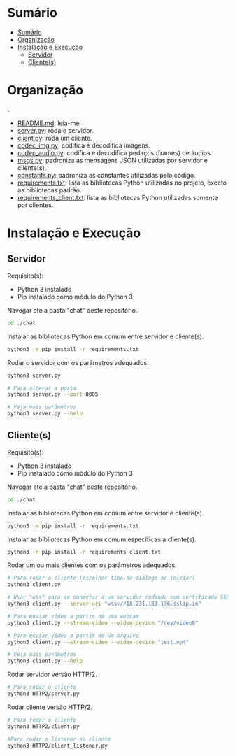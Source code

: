 # Sumário

- [Sumário](#sumário)
- [Organização](#organização)
- [Instalação e Execução](#instalação-e-execução)
  - [Servidor](#servidor)
  - [Cliente(s)](#clientes)

# Organização

.
 * [README.md](./chat/README.md): leia-me
 * [server.py](./chat/server.py): roda o servidor.
 * [client.py](./chat/client.py): roda um cliente.
 * [codec_img.py](./chat/codec_img.py): codifica e decodifica imagens.
 * [codec_audio.py](./chat/codec_audio.py): codifica e decodifica pedaços (frames) de áudios.
 * [msgs.py](./chat/msgs.py): padroniza as mensagens JSON utilizadas por servidor e cliente(s).
 * [constants.py](./chat/constants.py): padroniza as constantes utilizadas pelo código.
 * [requirements.txt](./chat/requirements.txt): lista as bibliotecas Python utilizadas no projeto, exceto as bibliotecas padrão.
 * [requirements_client.txt](./chat/requirements.txt): lista as bibliotecas Python utilizadas somente por clientes.

# Instalação e Execução

## Servidor

Requisito(s):
* Python 3 instalado
* Pip instalado como módulo do Python 3

Navegar ate a pasta "chat" deste repositório.

```bash
cd ./chat
```

Instalar as bibliotecas Python em comum entre servidor e cliente(s).

```bash
python3 -m pip install -r requirements.txt
```

Rodar o servidor com os parâmetros adequados.

```bash
python3 server.py

# Para alterar a porta
python3 server.py --port 8005

# Veja mais parâmetros
python3 server.py --help
```

## Cliente(s)

Requisito(s):
* Python 3 instalado
* Pip instalado como módulo do Python 3

Navegar ate a pasta "chat" deste repositório.

```bash
cd ./chat
```

Instalar as bibliotecas Python em comum entre servidor e cliente(s).

```bash
python3 -m pip install -r requirements.txt
```

Instalar as bibliotecas Python em comum específicas a cliente(s).

```bash
python3 -m pip install -r requirements_client.txt
```

Rodar um ou mais clientes com os parâmetros adequados.

```bash
# Para rodar o cliente (escolher tipo de diálogo ao iniciar)
python3 client.py

# Usar "wss" para se conectar a um servidor rodando com certificado SSL
python3 client.py --server-uri "wss://18.231.183.136.sslip.io"

# Para enviar vídeo a partir de uma webcam
python3 client.py --stream-video --video-device "/dev/video0"

# Para enviar vídeo a partir de um arquivo
python3 client.py --stream-video --video-device "test.mp4"

# Veja mais parâmetros
python3 client.py --help
```

Rodar servidor versão HTTP/2.

```bash
# Para rodar o cliente
python3 HTTP2/server.py
```

Rodar cliente versão HTTP/2.

```bash
# Para rodar o cliente
python3 HTTP2/client.py

#Para rodar o listener no cliente
python3 HTTP2/client_listener.py
```
